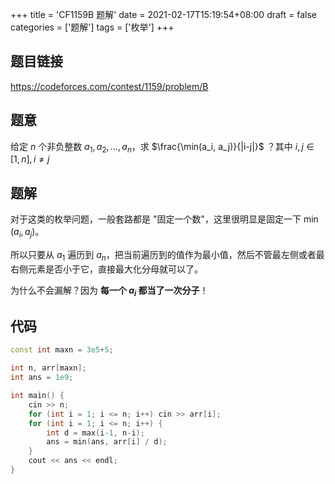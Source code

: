 +++
title = 'CF1159B 题解'
date = 2021-02-17T15:19:54+08:00
draft = false
categories = ['题解']
tags = ['枚举']
+++

## 题目链接
https://codeforces.com/contest/1159/problem/B

## 题意
给定 $n$ 个非负整数 $a_1,a_2,...,a_n$，求 $\frac{\min(a_i, a_j)}{|i-j|}$ ？其中 $i, j \in [1,n], i \neq j$

## 题解

对于这类的枚举问题，一般套路都是 "固定一个数"，这里很明显是固定一下 $\min(a_i, a_j)$。

所以只要从 $a_1$ 遍历到 $a_n$，把当前遍历到的值作为最小值，然后不管最左侧或者最右侧元素是否小于它，直接最大化分母就可以了。

为什么不会漏解？因为 **每一个 $a_i$ 都当了一次分子**！

## 代码

```cpp
const int maxn = 3e5+5;

int n, arr[maxn];
int ans = 1e9;

int main() {
    cin >> n;
    for (int i = 1; i <= n; i++) cin >> arr[i];
    for (int i = 1; i <= n; i++) {
        int d = max(i-1, n-i);
        ans = min(ans, arr[i] / d);
    }
    cout << ans << endl;
}
```